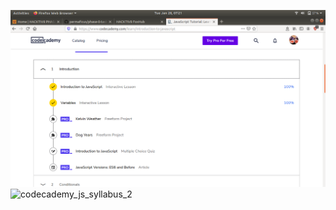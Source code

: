 ![codecademy_js_syllabus_1](/Week%202/cademy-js/codecademy-sil-1.png)
![codecademy_js_syllabus_2](/Week%202/cademy-js/codecademy-sil-2.png)